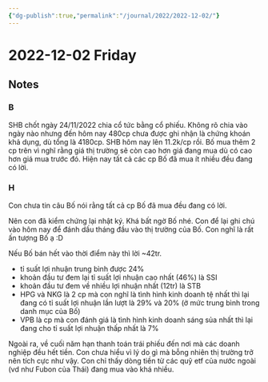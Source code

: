```yaml
---
{"dg-publish":true,"permalink":"/journal/2022/2022-12-02/"}
---
```


# 2022-12-02 Friday

## Notes

### B

SHB chốt ngày 24/11/2022 chia cổ tức bằng cổ phiếu. Không rõ chia vào ngày nào nhưng đến hôm nay 480cp chưa được ghi nhận là chứng khoán khả dụng, dù tổng là 4180cp.
SHB hôm nay lên 11.2k/cp rồi.
Bố mua thêm 2 cp trên vì nghĩ rằng giá thị trường sẽ còn cao hơn giá đang mua dù có cao hơn giá mua trước đó.
Hiện nay tất cả các cp Bố đã mua ít nhiều đều đang có lời.

### H

Con chưa tin câu Bố nói rằng tất cả cp Bố đã mua đều đang có lời.

Nên con đã kiểm chứng lại nhật ký. Khá bất ngờ Bố nhé. Con để lại ghi chú vào hôm nay để đánh dấu tháng đầu vào thị trường của Bố. Con nghĩ là rất ấn tượng Bố ạ :D

Nếu Bố bán hết vào thời điểm này thì lời ~42tr. 
- tỉ suất lợi nhuận trung bình được 24%
- khoản đầu tư đem lại tỉ suất lợi nhuận cao nhất (46%) là SSI
- khoản đầu tư đem về nhiều lợi nhuận nhất (12tr) là STB
- HPG và NKG là 2 cp mà con nghĩ là tình hình kinh doanh tệ nhất thì lại đang có tỉ suất lợi nhuận lần lượt là 29% và 20% (ở mức trung bình trong danh mục của Bố)
- VPB là cp mà con đánh giá là tình hình kinh doanh sáng sủa nhất thì lại đang cho tỉ suất lợi nhuận thấp nhất là 7%

Ngoài ra, về cuối năm hạn thanh toán trái phiếu đến nơi mà các doanh nghiệp đều hết tiền. Con chưa hiểu vì lý do gì mà bỗng nhiên thị trường trở nên tích cực như vậy. Con chỉ thấy dòng tiền từ các quỹ etf của nước ngoài (vd như Fubon của Thái) đang mua vào khá nhiều.

